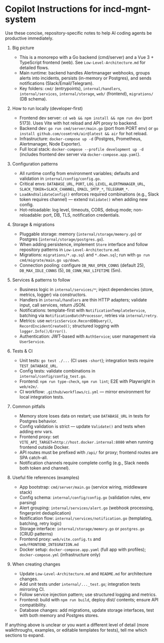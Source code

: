 # Copilot Instructions for incd-mgnt-system

Use these concise, repository-specific notes to help AI coding agents be productive immediately.

1. Big picture
   - This is a monorepo with a Go backend (cmd/server) and a Vue 3 + TypeScript frontend (web). See `Low-Level-Architecture.md` for detailed flows.
   - Main runtime: backend handles Alertmanager webhooks, groups alerts into incidents, persists (in-memory or Postgres), and sends notifications (Slack/Email/Telegram).
   - Key folders: `cmd/` (entrypoints), `internal/handlers`, `internal/services`, `internal/storage`, `web/` (frontend), `migrations/` (DB schema).

2. How to run locally (developer-first)
   - Frontend dev server: `cd web && npm install && npm run dev` (port 5173). Uses Vite with hot reload and API proxy to backend.
   - Backend dev: `go run cmd/server/main.go` (port from PORT env) or `go install github.com/cosmtrek/air@latest && air` for hot reload.
   - Infrastructure: `docker-compose up -d` (Postgres, Prometheus, Alertmanager, Node Exporter).
   - Full local stack: `docker-compose --profile development up -d` (includes frontend dev server via `docker-compose.app.yaml`).

3. Configuration patterns
   - All runtime config from environment variables; defaults and validation in `internal/config/config.go`.
   - Critical envs: `DATABASE_URL`, `PORT`, `LOG_LEVEL`, `ALERTMANAGER_URL`, `SLACK_TOKEN`+`SLACK_CHANNEL`, `EMAIL_SMTP_*`, `TELEGRAM_*`.
   - `LoadAndValidateConfig()` enforces required combinations (e.g., Slack token requires channel) — extend `Validate()` when adding new config.
   - Hot-reloadable: log level, timeouts, CORS, debug mode; non-reloadable: port, DB, TLS, notification credentials.

4. Storage & migrations
   - Pluggable storage: memory (`internal/storage/memory.go`) or Postgres (`internal/storage/postgres.go`).
   - When adding persistence, implement `Store` interface and follow repository patterns in `Low-Level-Architecture.md`.
   - Migrations: `migrations/*.up.sql` and `*.down.sql`; run with `go run cmd/migrate/main.go up/down`.
   - Connection pooling: configure `DB_MAX_OPEN_CONNS` (default 25), `DB_MAX_IDLE_CONNS` (5), `DB_CONN_MAX_LIFETIME` (5m).

5. Services & patterns to follow
   - Business logic in `internal/services/*`; inject dependencies (store, metrics, logger) via constructors.
   - Handlers in `internal/handlers` are thin HTTP adapters; validate input, call services, return JSON.
   - Notifications: template-first with `NotificationTemplateService`, batching via `NotificationBatchProcessor`, retries via `internal/retry`.
   - Metrics: use `metricsService.RecordDBQuery()`, `RecordIncidentCreated()`; structured logging with `logger.Info()/Error()`.
   - Authentication: JWT-based with `AuthService`; user management via `UserService`.

6. Tests & CI
   - Unit tests: `go test ./...` (CI uses `-short`); integration tests require `TEST_DATABASE_URL`.
   - Config tests: validate combinations in `internal/config/config_test.go`.
   - Frontend: `npm run type-check`, `npm run lint`; E2E with Playwright in `web/e2e/`.
   - CI workflow: `.github/workflows/ci.yml` — mirror environment for local integration tests.

7. Common pitfalls
   - Memory store loses data on restart; use `DATABASE_URL` in tests for Postgres behavior.
   - Config validation is strict — update `Validate()` and tests when adding env vars.
   - Frontend proxy: set `VITE_API_TARGET=http://host.docker.internal:8080` when running frontend outside Docker.
   - API routes must be prefixed with `/api/` for proxy; frontend routes are SPA catch-all.
   - Notification channels require complete config (e.g., Slack needs both token and channel).

8. Useful file references (examples)
   - App bootstrap: `cmd/server/main.go` (service wiring, middleware stack)
   - Config schema: `internal/config/config.go` (validation rules, env parsing)
   - Alert grouping: `internal/services/alert.go` (webhook processing, fingerprint deduplication)
   - Notification flow: `internal/services/notification.go` (templating, batching, retry logic)
   - Storage interface: `internal/storage/memory.go` or `postgres.go` (CRUD patterns)
   - Frontend proxy: `web/vite.config.ts` and `web/FRONTEND_INTEGRATION.md`
   - Docker setup: `docker-compose.app.yaml` (full app with profiles); `docker-compose.yml` (infrastructure only)

9. When creating changes
   - Update `Low-Level-Architecture.md` and `README.md` for architecture changes.
   - Add unit tests under `internal/..._test.go`; integration tests mirroring CI.
   - Follow service injection pattern; use structured logging and metrics.
   - Frontend: build with `npm run build`, deploy dist/ contents; ensure API compatibility.
   - Database changes: add migrations, update storage interfaces, test with both memory and Postgres stores.

If anything above is unclear or you want a different level of detail (more walkthroughs, examples, or editable templates for tests), tell me which sections to expand.